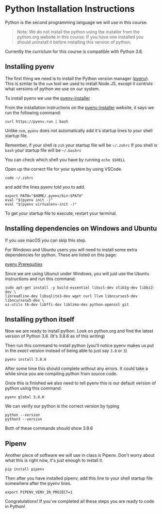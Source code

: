 # Python Installation Instructions

Python is the second programming language we will use in this course.

> Note: We do not install the python using the installer from the python.org
> website in this course. If you have one installed you should uninstall it before
> installing this version of python.

Currently the curriclum for this course is compatible with Python 3.8.

## Installing pyenv

The first thing we need is to install the Python version manager ([pyenv](https://github.com/pyenv/pyenv)). This is similar
to the `nvm` tool we used to install Node.JS, except it controls what versions
of python we use on our system.

To install pyenv we use the [pyenv-installer]

From the installation instructions on the [pyenv-installer] website, it says we
run the following command:

```shell
curl https://pyenv.run | bash
```

Unlike `nvm`, `pyenv` does not automatically add it's startup lines to your
shell startup file.

Remember, if your shell is `zsh` your startup file will be `~/.zshrc`
If you shell is `bash` your startup file will be `~/.bashrc`

You can check which shell you have by running `echo $SHELL`

Open up the correct file for your system by using VSCode.

```shell
code ~/.zshrc
```

and add the lines pyenv told you to add.

```shell
export PATH="$HOME/.pyenv/bin:$PATH"
eval "$(pyenv init -)"
eval "$(pyenv virtualenv-init -)"
```

To get your startup file to execute, restart your terminal.

## Installing dependencies on Windows and Ubuntu

If you use macOS you can skip this step.

For Windows and Ubuntu users you will need to install some extra dependencies
for python. These are listed on this page:

[pyenv Prerequities](https://github.com/pyenv/pyenv/wiki/Common-build-problems)

Since we are using Ubunut under Windows, you will just use the Ubuntu instructions
and run this command:

```shell
sudo apt-get install -y build-essential libssl-dev zlib1g-dev libbz2-dev \
libreadline-dev libsqlite3-dev wget curl llvm libncurses5-dev libncursesw5-dev \
xz-utils tk-dev libffi-dev liblzma-dev python-openssl git
```

## Installing python itself

Now we are ready to install python. Look on python.org and find the latest version
of Python 3.8.  (It's 3.8.6 as of this writing)

Then run this command to install python (you'll notice pyenv makes us put in the
_exact_ version instead of being able to just say `3.8` or `3`)

```shell
pyenv install 3.8.6
```

After some time this should complete without any errors. It could take a while
since you are compiling python from source code.

Once this is finished we also need to tell pyenv this is our default version
of python using this command:

```shell
pyenv global 3.8.6
```

We can verify our python is the correct version by typing

```shell
python --version
python3 --version
```

Both of these commands should show 3.8.6

## Pipenv

Another piece of software we will use in class is Pipenv.  Don't worry about what
this is right now, it's just enough to install it.

```shell
pip install pipenv
```

Then after you have installed pipenv, add this line to your shell startup file
somewhere after the pyenv lines.

```shell
export PIPENV_VENV_IN_PROJECT=1
```

Congratulations! If you've completed all these steps you are ready to code in
Python!

[pyenv-installer]:https://github.com/pyenv/pyenv-installer